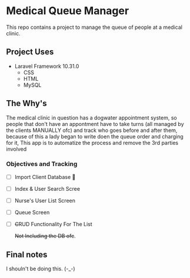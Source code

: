 # Medical Queue Manager

This repo contains a project to manage the queue of people at a medical clinic.

## Project Uses

- Laravel Framework 10.31.0
  - CSS
  - HTML
  - MySQL

## The Why's

The medical clinic in question has a dogwater appointment system, so people that don't have an appontment have to take turns (all managed by the clients MANUALLY ofc) and track who goes before and after them, because of this a lady began to write doen the queue order and charging for it, This app is to automatize the process and remove the 3rd parties involved

### Objectives and Tracking
- [ ] Import Client Database :tada:
- [ ] Index & User Search Scree
- [ ] Nurse's User List Screen
- [ ] Queue Screen
- [ ] ~~C~~RUD Functionality For The List

  ~~Not Including the DB ofc~~.

## Final notes

I shouln't be doing this. (-_-)
